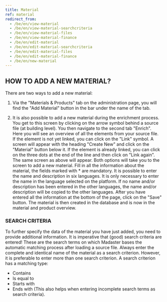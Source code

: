 ```yaml
---
title: Material
ref: material
redirect_from:
  - /be/en/view-material
  - /be/en/view-material-searchcriteria
  - /be/en/view-material-files
  - /be/en/view-material-finance
  - /be/en/edit-material
  - /be/en/edit-material-searchcriteria
  - /be/en/edit-material-files
  - /be/en/edit-material-finance
  - /be/en/new-material
---
```


## HOW TO ADD A NEW MATERIAL?
There are two ways to add a new material:

1.	Via the "Materials & Products" tab on the administration page, you will find the "Add Material" button in the bar under the name of the tab.

2.	It is also possible to add a new material during the enrichment process. You get to this screen by clicking on the arrow symbol behind a source file (at building level). You then navigate to the second tab "Enrich". Here you will see an overview of all the elements from your source file. If the element is not yet linked, you can click on the "Link" symbol. A screen will appear with the heading "Create New" and click on the "Material" button below it. If the element is already linked, you can click on the three dots at the end of the line and then click on "Link again". The same screen as above will appear.
Both options will take you to the screen to add a new material. Fill in all the information about the material, the fields marked with * are mandatory. It is possible to enter the name and description in six languages. It is only necessary to enter the name in the language selected on the platform. If no name and/or description has been entered in the other languages, the name and/or description will be copied to the other languages. After you have entered all the information at the bottom of the page, click on the "Save" button. The material is then created in the database and is now in the material and product overview.

### SEARCH CRITERIA ###
To further specify the data of the material you have just added, you need to provide additional information. It is imperative that (good) search criteria are entered! These are the search terms on which Madaster bases the automatic matching process after loading a source file. Always enter the complete and identical name of the material as a search criterion. However, it is preferable to enter more than one search criterion. A search criterion has a matching type:

- Contains
- Is equal to
- Starts with
- Ends with (This also helps when entering incomplete search terms as search criteria).
